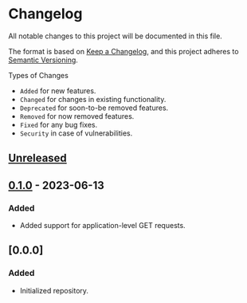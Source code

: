 # Changelog

All notable changes to this project will be documented in this file.

The format is based on [Keep a Changelog](https://keepachangelog.com/en/1.0.0/),
and this project adheres to [Semantic Versioning](https://semver.org/spec/v2.0.0.html).

Types of Changes

- `Added` for new features.
- `Changed` for changes in existing functionality.
- `Deprecated` for soon-to-be removed features.
- `Removed` for now removed features.
- `Fixed` for any bug fixes.
- `Security` in case of vulnerabilities.

## [Unreleased]

## [0.1.0] - 2023-06-13

### Added

- Added support for application-level GET requests.

## [0.0.0]

### Added

- Initialized repository.

[unreleased]: https://github.com/brannonh/pco-client/compare/v0.1.0...HEAD
[0.1.0]: https://github.com/brannonh/pco-client/releases/tag/v0.1.0
